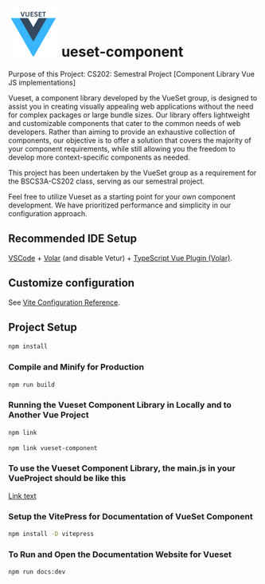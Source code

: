 # ![Alt Text](https://raw.githubusercontent.com/NormanAzares/BSCS3A_VUESET/master/docs/logo.svg) ueset-component

Purpose of this Project: CS202: Semestral Project [Component Library Vue JS implementations]

Vueset, a component library developed by the VueSet group, is designed to assist you in creating visually appealing web applications without the need for complex packages or large bundle sizes. Our library offers lightweight and customizable components that cater to the common needs of web developers. Rather than aiming to provide an exhaustive collection of components, our objective is to offer a solution that covers the majority of your component requirements, while still allowing you the freedom to develop more context-specific components as needed.

This project has been undertaken by the VueSet group as a requirement for the BSCS3A-CS202 class, serving as our semestral project.

Feel free to utilize Vueset as a starting point for your own component development. We have prioritized performance and simplicity in our configuration approach.

## Recommended IDE Setup

[VSCode](https://code.visualstudio.com/) + [Volar](https://marketplace.visualstudio.com/items?itemName=Vue.volar) (and disable Vetur) + [TypeScript Vue Plugin (Volar)](https://marketplace.visualstudio.com/items?itemName=Vue.vscode-typescript-vue-plugin).

## Customize configuration

See [Vite Configuration Reference](https://vitejs.dev/config/).

## Project Setup

```sh
npm install
```
### Compile and Minify for Production

```sh
npm run build
```
### Running the Vueset Component Library in Locally and to Another Vue Project

```sh
npm link
```

```sh
npm link vueset-component
```

### To use the Vueset Component Library, the main.js in your VueProject should be like this

[Link text](https://raw.githubusercontent.com/NormanAzares/BSCS3A_VUESET/master/src/main.js)

### Setup the VitePress for Documentation of VueSet Component

```sh
npm install -D vitepress
```
### To Run and Open the Documentation Website for Vueset

```sh
npm run docs:dev
```


